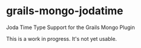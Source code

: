 grails-mongo-jodatime
=====================

Joda Time Type Support for the Grails Mongo Plugin 

This is a work in progress.  It's not yet usable.
